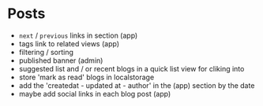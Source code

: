 # Posts

- `next` / `previous` links in section (app)
- tags link to related views (app)
- filtering / sorting
- published banner (admin)
- suggested list and / or recent blogs in a quick list view for cliking into
- store 'mark as read' blogs in localstorage
- add the 'createdat - updated at - author' in the (app) section by the date
- maybe add social links in each blog post (app)
